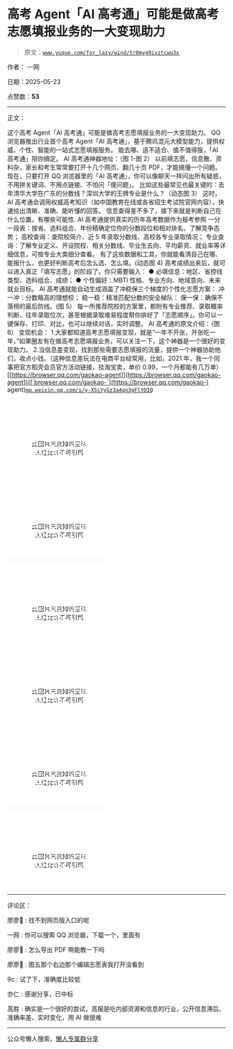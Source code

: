 # 高考 Agent「AI 高考通」可能是做高考志愿填报业务的一大变现助力

> 原文：[`www.yuque.com/for_lazy/wind/tr0myg9ixztcwu3x`](https://www.yuque.com/for_lazy/wind/tr0myg9ixztcwu3x)

作者： 一网

日期：2025-05-23

点赞数：**53**

* * *

正文：

这个高考 Agent「AI 高考通」可能是做高考志愿填报业务的一大变现助力。
QQ 浏览器推出行业首个高考 Agent「AI 高考通」，基于腾讯混元大模型能力，提供权威、个性、智能的一站式志愿填报服务。
能去哪、适不适合、值不值得报，「AI 高考通」陪你搞定。 AI 高考通神器地址：（图 1-图 2）
以前填志愿，信息散、资料杂，家长和考生常常要打开十几个网页、翻几十页 PDF，才能搞懂一个问题。
现在，只要打开 QQ 浏览器里的「AI 高考通」，你可以像聊天一样问出所有疑惑，不用拼关键词、不用点链接、不怕问「傻问题」。
比如这些最常见也最关键的：去年清华大学在广东的分数线？深圳大学的王牌专业是什么？（动态图 3）
这时，AI 高考通会调用权威高考知识（如中国教育在线或各省招生考试院官网内容），快速给出清晰、准确、能听懂的回答。
信息查得差不多了，接下来就是判断自己在什么位置，有哪些可能性. AI 高考通提供真实的历年高考数据作为报考参照
一分一段表：按省、选科组合、年份精确定位你的分数段位和相对排名，了解竞争态势； 高校查询：查院校简介、近 5 年录取分数线、高校各专业录取情况；
专业查询：了解专业定义、开设院校、相关分数线、毕业生去向、平均薪资、就业率等详细信息，可按专业大类细分查看。
有了这些数据和工具，你就能看清自己在哪、能报什么，也更好判断高考后怎么选、怎么填。(动态图 4)
高考成绩出来后，就可以进入真正「填写志愿」的阶段了。你只需要输入： ● 必填信息：地区、省控线类型、选科组合、成绩； ●
个性偏好：MBTI 性格、专业方向、地域意向、未来就业目标。 AI 高考通就能自动生成涵盖了冲稳保三个梯度的个性化志愿方案： 冲一冲：分数略高的理想校；
稳一稳：精准匹配分数的安全梯队： 保一保：确保不落榜的最后防线。(图 5）
每一所推荐院校的方案里，都附有专业推荐、录取概率判断、往年录取位次，甚至根据录取难易程度帮你排好了「志愿顺序」。你可以一键保存、打印、对比，也可以继续对话，实时调整。
AI 高考通的原文介绍：（图 6） 变现机会：
1.大家都知道高考志愿填报变现，就是“一年不开张，开张吃一年，”如果圈友有在做高考志愿填报业务，可以关注一下，这个神器是一个很好的变现助力。
2.当信息差变现，找到那些需要志愿填报的流量，提供一个神器协助他们，收点小钱。（这种信息差玩法在电商平台经常用，比如，2021 年，我一个同事把官方稻壳会员官方活动链接，挂淘宝卖，单价 0.99，一个月都能有几万单）
[[https://browser.qq.com/gaokao-agent]](https://browser.qq.com/gaokao-agent])([`browser.qq.com/gaokao-`](https://browser.qq.com/gaokao-) agent)[`mp.weixin.qq.com/s/y-X5iYyGz3a4qn3gFlYOIQ`](https://mp.weixin.qq.com/s/y-X5iYyGz3a4qn3gFlYOIQ)

![](img/35f35b96dca5e06206990f266d881bd5.png "None")

![](img/1a2e2fb9161c1a7c8af1fab053de047f.png "None")

![](img/2de95222dc9b2850d604ea0db4be4907.png "None")

![](img/5533388b3c36e82c06d5d8c12dfabbea.png "None")

![](img/4a4bbee249c30ebc0a9e2c253a78bc3a.png "None")

![](img/865807240ee98a953526d8a759d8189a.png "None")

* * *

评论区：

廖廖🌠 : 找不到网页版入口的呢

一网 : 你可以搜索 QQ 浏览器，下载一个，里面有

廖廖🌠 : 怎么导出 PDF 啊能教一下吗

廖廖🌠 : 图五那个右边那个编辑志愿表我打开没看到

9c : 试了下，准确度比较低

亦仁 : 感谢分享，已中标

高胜 : 确实是一个很好的尝试，高报是吃内部资源和信息的行业，公开信息滞后、准确率差、实时变化，用 AI 做很难

* * *

公众号懒人搜索，[懒人专属群分享](https://lazybook.fun/#/blog/group)